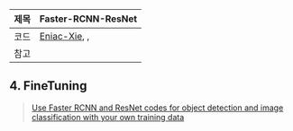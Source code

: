 |제목|Faster-RCNN-ResNet|
|-|-|
|코드|[Eniac-Xie](https://github.com/Eniac-Xie/faster-rcnn-resnet), [](), []()|
|참고||

## 4. FineTuning 

> [Use Faster RCNN and ResNet codes for object detection and image classification with your own training data](https://realwecan.blogspot.com/2016/11/use-faster-rcnn-and-resnet-codes-for.html)

